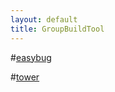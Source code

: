 ```yaml
---
layout: default
title: GroupBuildTool
---
```

#[easybug](http://easybug.org/)

#[tower](https://tower.im/)